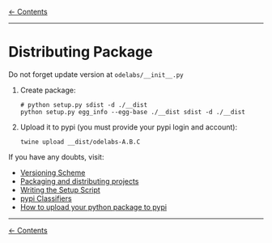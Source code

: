 [&larr; Contents](./__contents.md)

---

# Distributing Package

Do not forget update version at ``odelabs/__init__.py``

1. Create package:
    ```shell script
    # python setup.py sdist -d ./__dist
    python setup.py egg_info --egg-base ./__dist sdist -d ./__dist
    ```

1. Upload it to pypi (you must provide your pypi login and account):
    ```shell script
    twine upload __dist/odelabs-A.B.C
    ```

If you have any doubts, visit:

* [Versioning Scheme](https://the-hitchhikers-guide-to-packaging.readthedocs.io/en/latest/specification.html)
* [Packaging and distributing projects](https://packaging.python.org/guides/distributing-packages-using-setuptools/)
* [Writing the Setup Script](https://docs.python.org/3/distutils/setupscript.html)
* [pypi Classifiers](https://pypi.org/classifiers/)
* [How to upload your python package to pypi](https://medium.com/@joel.barmettler/how-to-upload-your-python-package-to-pypi-65edc5fe9c56)

---

[&larr; Contents](./__contents.md)